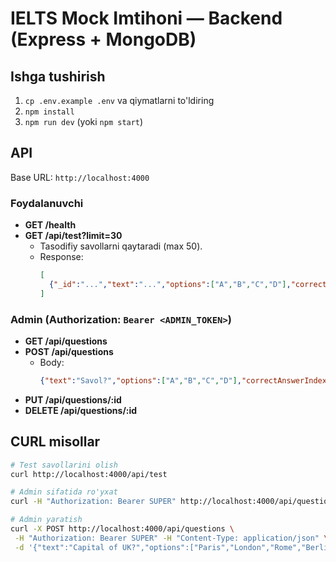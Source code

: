 # IELTS Mock Imtihoni — Backend (Express + MongoDB)

## Ishga tushirish
1) `cp .env.example .env` va qiymatlarni to'ldiring
2) `npm install`
3) `npm run dev` (yoki `npm start`)

## API
Base URL: `http://localhost:4000`

### Foydalanuvchi
- **GET /health**
- **GET /api/test?limit=30**
  - Tasodifiy savollarni qaytaradi (max 50).
  - Response:
    ```json
    [
      {"_id":"...","text":"...","options":["A","B","C","D"],"correctAnswerIndex":2}
    ]
    ```

### Admin (Authorization: `Bearer <ADMIN_TOKEN>`)
- **GET /api/questions**
- **POST /api/questions**
  - Body:
    ```json
    {"text":"Savol?","options":["A","B","C","D"],"correctAnswerIndex":1}
    ```
- **PUT /api/questions/:id**
- **DELETE /api/questions/:id**

## CURL misollar
```bash
# Test savollarini olish
curl http://localhost:4000/api/test

# Admin sifatida ro'yxat
curl -H "Authorization: Bearer SUPER" http://localhost:4000/api/questions

# Admin yaratish
curl -X POST http://localhost:4000/api/questions \
 -H "Authorization: Bearer SUPER" -H "Content-Type: application/json" \
 -d '{"text":"Capital of UK?","options":["Paris","London","Rome","Berlin"],"correctAnswerIndex":1}'
